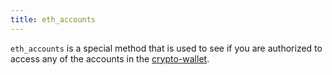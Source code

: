 ```yaml
---
title: eth_accounts
---
```


`eth_accounts` is a special method that is used to see if you are authorized to access any of the accounts in the [crypto-wallet](/knowledge/web3/crypto-wallet.md).
